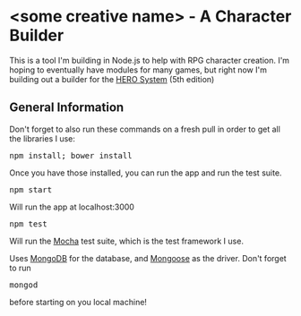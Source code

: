 \<some creative name\> - A Character Builder
============================================

This is a tool I'm building in Node.js to help with RPG character creation. I'm hoping to eventually have modules for many games, but right now I'm building out a builder for the [HERO System](http://www.herogames.com) (5th edition)

## General Information

Don't forget to also run these commands on a fresh pull in order to get all the libraries I use:
<pre>npm install; bower install</pre>

Once you have those installed, you can run the app and run the test suite.

<pre>npm start</pre>
Will run the app at localhost:3000

<pre>npm test</pre>
Will run the [Mocha](http://www.mochajs.org) test suite, which is the test framework I use.

Uses [MongoDB](http://www.mongodb.org/) for the database, and [Mongoose](http://mongoosejs.com/) as the driver. Don't forget to run 

<pre>mongod</pre> 

before starting on you local machine!